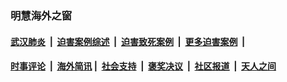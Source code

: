 
### 明慧海外之窗

####  [武汉肺炎](indexes/365.md?t=06020401) &nbsp;|&nbsp;  [迫害案例综述](indexes/328.md?t=06020401) &nbsp;|&nbsp; [迫害致死案例](indexes/277.md?t=06020401)  &nbsp;|&nbsp; [更多迫害案例](indexes/81.md?t=06020401)  &nbsp;|&nbsp; 
####  [时事评论](indexes/19.md?t=06020401) &nbsp;|&nbsp; [海外简讯](indexes/245.md?t=06020401)&nbsp;|&nbsp;  [社会支持](indexes/140.md?t=06020401) &nbsp;|&nbsp; [褒奖决议](indexes/282.md?t=06020401) &nbsp;|&nbsp; [社区报道](indexes/91.md?t=06020401)  &nbsp;|&nbsp; [天人之间](indexes/78.md?t=06020401) 

